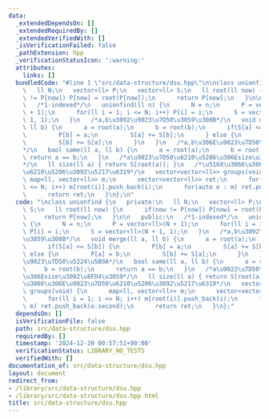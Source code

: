 ```yaml
---
data:
  _extendedDependsOn: []
  _extendedRequiredBy: []
  _extendedVerifiedWith: []
  _isVerificationFailed: false
  _pathExtension: hpp
  _verificationStatusIcon: ':warning:'
  attributes:
    links: []
  bundledCode: "#line 1 \"src/data-structure/dsu.hpp\"\n\nclass unionfind {\n   private:\n\
    \   ll N;\n   vector<ll> P;\n   vector<ll> S;\n   ll root(ll now) {\n      if(now\
    \ != P[now]) P[now] = root(P[now]);\n      return P[now];\n   }\n\n   public:\n\
    \   /*1-indexed*/\n   unionfind(ll n) {\n      N = n;\n      P = vector<ll>(N\
    \ + 1);\n      for(ll i = 1; i <= N; i++) P[i] = i;\n      S = vector<ll>(N +\
    \ 1, 1);\n   }\n   /*a,b\u3092\u9023\u7D50\u3059\u308B*/\n   void merge(ll a,\
    \ ll b) {\n      a = root(a);\n      b = root(b);\n      if(S[a] <= S[b]) {\n\
    \         P[b] = a;\n         S[a] += S[b];\n      } else {\n         P[a] = b;\n\
    \         S[b] += S[a];\n      }\n   }\n   /*a,b\u306E\u9023\u7D50\u5224\u5B9A\
    */\n   bool same(ll a, ll b) {\n      a = root(a);\n      b = root(b);\n     \
    \ return a == b;\n   }\n   /*a\u9023\u7D50\u6210\u5206\u306Esize\u3092\u8FD4\u3059\
    */\n   ll size(ll a) { return S[root(a)]; }\n   /*\u5168\u3066\u306E\u9023\u7D50\
    \u6210\u5206\u3092\u5217\u6319*/\n   vector<vector<ll>> groups(void) {\n     \
    \ map<ll, vector<ll>> m;\n      vector<vector<ll>> ret;\n      for(ll i = 1; i\
    \ <= N; i++) m[root(i)].push_back(i);\n      for(auto e : m) ret.push_back(e.second);\n\
    \      return ret;\n   }\n};\n"
  code: "\nclass unionfind {\n   private:\n   ll N;\n   vector<ll> P;\n   vector<ll>\
    \ S;\n   ll root(ll now) {\n      if(now != P[now]) P[now] = root(P[now]);\n \
    \     return P[now];\n   }\n\n   public:\n   /*1-indexed*/\n   unionfind(ll n)\
    \ {\n      N = n;\n      P = vector<ll>(N + 1);\n      for(ll i = 1; i <= N; i++)\
    \ P[i] = i;\n      S = vector<ll>(N + 1, 1);\n   }\n   /*a,b\u3092\u9023\u7D50\
    \u3059\u308B*/\n   void merge(ll a, ll b) {\n      a = root(a);\n      b = root(b);\n\
    \      if(S[a] <= S[b]) {\n         P[b] = a;\n         S[a] += S[b];\n      }\
    \ else {\n         P[a] = b;\n         S[b] += S[a];\n      }\n   }\n   /*a,b\u306E\
    \u9023\u7D50\u5224\u5B9A*/\n   bool same(ll a, ll b) {\n      a = root(a);\n \
    \     b = root(b);\n      return a == b;\n   }\n   /*a\u9023\u7D50\u6210\u5206\
    \u306Esize\u3092\u8FD4\u3059*/\n   ll size(ll a) { return S[root(a)]; }\n   /*\u5168\
    \u3066\u306E\u9023\u7D50\u6210\u5206\u3092\u5217\u6319*/\n   vector<vector<ll>>\
    \ groups(void) {\n      map<ll, vector<ll>> m;\n      vector<vector<ll>> ret;\n\
    \      for(ll i = 1; i <= N; i++) m[root(i)].push_back(i);\n      for(auto e :\
    \ m) ret.push_back(e.second);\n      return ret;\n   }\n};"
  dependsOn: []
  isVerificationFile: false
  path: src/data-structure/dsu.hpp
  requiredBy: []
  timestamp: '2024-12-20 00:57:51+00:00'
  verificationStatus: LIBRARY_NO_TESTS
  verifiedWith: []
documentation_of: src/data-structure/dsu.hpp
layout: document
redirect_from:
- /library/src/data-structure/dsu.hpp
- /library/src/data-structure/dsu.hpp.html
title: src/data-structure/dsu.hpp
---
```

